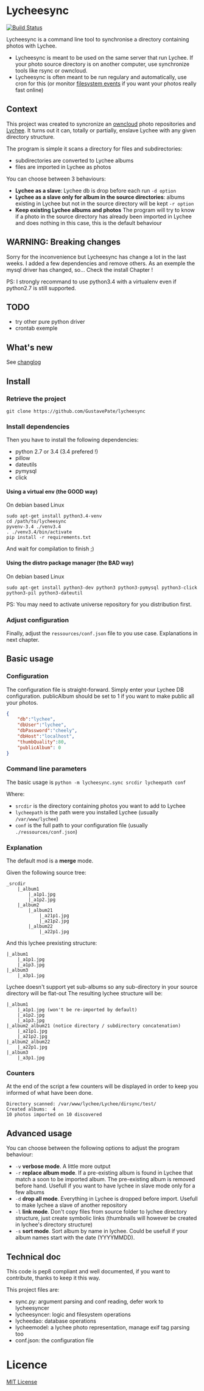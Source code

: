 # Lycheesync

[![Build Status](https://travis-ci.org/GustavePate/lycheesync.svg)](https://travis-ci.org/GustavePate/lycheesync)

Lycheesync is a command line tool to synchronise a directory containing photos with Lychee.
* Lycheesync is meant to be used on the same server that run Lychee. If your photo source directory is on another computer, use synchronize tools like rsync or owncloud.
* Lycheesync is often meant to be run regulary and automatically, use cron for this (or monitor [filesystem events](https://github.com/seb-m/pyinotify) if you want your photos really fast online)

## Context

This project was created to syncronize an [owncloud](http://owncloud.org/) photo repositories and [Lychee](http://lychee.electerious.com/).
It turns out it can, totally or partially, enslave Lychee with any given directory structure.

The program is simple it scans a directory for files and subdirectories:
- subdirectories are converted to Lychee albums
- files are imported in Lychee as photos

You can choose between 3 behaviours:
- **Lychee as a slave**: Lychee db is drop before each run `-d option`
- **Lychee as a slave only for album in the source directories**: albums existing in
  Lychee but not in the source directory will be kept `-r option`
- **Keep existing Lychee albums and photos** The program will try to know if a photo in the
  source directory has already been imported in Lychee and does nothing in this case, this is the default behaviour

## WARNING: Breaking changes

Sorry for the inconvenience but Lycheesync has change a lot in the last weeks.
I added a few dependencies and remove others.
As an exemple the mysql driver has changed, so...
Check the install Chapter !

PS: I strongly recommand to use python3.4 with a virtualenv even if python2.7 is still supported.

## TODO

* try other pure python driver
* crontab exemple

## What's new

See [changlog](./doc/changelog.md)

## Install

### Retrieve the project

`git clone https://github.com/GustavePate/lycheesync`

### Install dependencies

Then you have to install the following dependencies:

- python 2.7 or 3.4 (3.4 prefered !)
- pillow
- dateutils
- pymysql
- click


#### Using a virtual env (the GOOD way)

On debian based Linux

    sudo apt-get install python3.4-venv
    cd /path/to/lycheesync
    pyvenv-3.4 ./venv3.4
    . ./venv3.4/bin/activate
    pip install -r requirements.txt

And wait for compilation to finish ;)

#### Using the distro package manager (the BAD way)

On debian based Linux

    sudo apt-get install python3-dev python3 python3-pymysql python3-click python3-pil python3-dateutil

PS: You may need to activate universe repository for you distribution first.

### Adjust configuration

Finally, adjust the `ressources/conf.json` file to you use case.
Explanations in next chapter.

## Basic usage

### Configuration

The configuration file is straight-forward.
Simply enter your Lychee DB configuration.
publicAlbum should be set to 1 if you want to make public all your photos.


```json
{
    "db":"lychee",
    "dbUser":"lychee",
    "dbPassword":"cheely",
    "dbHost":"localhost",
    "thumbQuality":80,
    "publicAlbum": 0
}
```

### Command line parameters

The basic usage is `python -m lycheesync.sync srcdir lycheepath conf`

Where:
- `srcdir` is the directory containing photos you want to add to Lychee
- `lycheepath` is the path were you installed Lychee (usually `/var/www/lychee`)
- `conf` is the full path to your configuration file (usually `./ressources/conf.json`)

### Explanation

The default mod is a **merge** mode.

Given the following source tree:

```text
_srcdir
    |_album1
        |_a1p1.jpg
        |_a1p2.jpg
    |_album2
        |_album21
            |_a21p1.jpg
            |_a21p2.jpg
        |_album22
            |_a22p1.jpg
```

And this lychee prexisting structure:

```text
|_album1
    |_a1p1.jpg
    |_a1p3.jpg
|_album3
    |_a3p1.jpg
```

Lychee doesn't support yet sub-albums so any sub-directory in your source directory will be flat-out
The resulting lychee structure will be:


```text
|_album1
    |_a1p1.jpg (won't be re-imported by default)
    |_a1p2.jpg
    |_a1p3.jpg
|_album2_album21 (notice directory / subdirectory concatenation)
    |_a21p1.jpg
    |_a21p2.jpg
|_album2_album22
    |_a22p1.jpg
|_album3
    |_a3p1.jpg
```


### Counters

At the end of the script a few counters will be displayed in order to keep you informed of what have been done.

```text
Directory scanned: /var/www/lychee/Lychee/dirsync/test/
Created albums:  4
10 photos imported on 10 discovered
```

##  Advanced usage

You can choose between the following options to adjust the program behaviour:

- `-v` **verbose mode**. A little more output
- `-r` **replace album mode**. If a pre-existing album is found in Lychee that match a soon to be imported album. The pre-existing album is removed before hand. Usefull if you want to have lychee in slave mode only for a few albums
- `-d` **drop all mode**. Everything in Lychee is dropped before import. Usefull to make lychee a slave of another repository
- `-l` **link mode**. Don't copy files from source folder to lychee directory structure, just create symbolic links (thumbnails will however be created in lychee's directory structure)
- `-s` **sort mode**. Sort album by name in lychee. Could be usefull if your album names start with the date (YYYYMMDD).


## Technical doc

This code is pep8 compliant and well documented, if you want to contribute, thanks to
keep it this way.

This project files are:
* sync.py: argument parsing and conf reading, defer work to lycheesyncer
* lycheesyncer: logic and filesystem operations
* lycheedao: database operations
* lycheemodel: a lychee photo representation, manage exif tag parsing too
* conf.json: the configuration file


# Licence

[MIT License](./doc/LICENSE)
